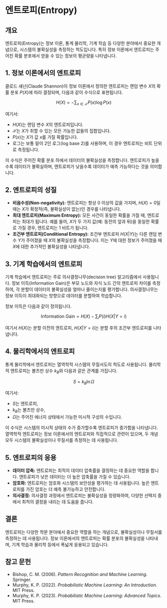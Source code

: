 # 엔트로피(Entropy)

## 개요

엔트로피(Entropy)는 정보 이론, 통계 물리학, 기계 학습 등 다양한 분야에서 중요한 개념으로, 시스템의 불확실성을 측정하는 척도입니다. 특히 정보 이론에서 엔트로피는 주어진 확률 분포에서 얻을 수 있는 정보의 평균량을 나타냅니다.

## 1. **정보 이론에서의 엔트로피**

클로드 섀넌(Claude Shannon)이 정보 이론에서 정의한 엔트로피는 랜덤 변수 $X$의 확률 분포 $P(X)$에 따라 결정되며, 다음과 같이 수식으로 표현됩니다.

$$
H(X) = - \sum_{x \in \mathcal{X}} P(x) \log P(x)
$$

여기서:
- $H(X)$는 랜덤 변수 $X$의 엔트로피입니다.
- $\mathcal{X}$는 $X$가 취할 수 있는 모든 가능한 값들의 집합입니다.
- $P(x)$는 $X$가 값 $x$를 가질 확률입니다.
- 로그는 보통 밑이 2인 로그(log base 2)를 사용하며, 이 경우 엔트로피는 비트 단위로 측정됩니다.

이 수식은 주어진 확률 분포 하에서 데이터의 불확실성을 측정합니다. 엔트로피가 높을수록 데이터가 불확실하며, 엔트로피가 낮을수록 데이터가 예측 가능하다는 것을 의미합니다.

## 2. **엔트로피의 성질**

- **비음수성(Non-negativity):** 엔트로피는 항상 0 이상의 값을 가지며, $H(X) = 0$일 때는 $X$가 확정적(즉, 불확실성이 없는)인 경우를 나타냅니다.
- **최대 엔트로피(Maximum Entropy):** 모든 사건이 동일한 확률을 가질 때, 엔트로피는 최대가 됩니다. 예를 들어, $X$가 두 가지 값(예: 동전의 앞과 뒤)을 동일한 확률로 가질 경우, 엔트로피는 1 비트가 됩니다.
- **조건부 엔트로피(Conditional Entropy):** 조건부 엔트로피 $H(X|Y)$는 다른 랜덤 변수 $Y$가 주어졌을 때 $X$의 불확실성을 측정합니다. 이는 $Y$에 대한 정보가 주어졌을 때 $X$에 대한 추가적인 불확실성을 나타냅니다.

## 3. **기계 학습에서의 엔트로피**

기계 학습에서 엔트로피는 주로 의사결정나무(decision tree) 알고리즘에서 사용됩니다. 정보 이득(Information Gain)은 부모 노드와 자식 노드 간의 엔트로피 차이를 측정하여, 각 분할이 데이터의 불확실성을 얼마나 줄이는지를 평가합니다. 의사결정나무는 정보 이득이 최대화되는 방향으로 데이터를 분할하여 학습합니다.

정보 이득은 다음과 같이 정의됩니다.

$$
\text{Information Gain} = H(X) - \sum_{i} P(i) H(X|Y=i)
$$

여기서 $H(X)$는 분할 이전의 엔트로피, $H(X|Y=i)$는 분할 후의 조건부 엔트로피를 나타냅니다.

## 4. **물리학에서의 엔트로피**

통계 물리학에서 엔트로피는 열역학적 시스템의 무질서도의 척도로 사용됩니다. 물리학적 엔트로피는 볼츠만 상수 $k_B$와 다음과 같은 관계를 가집니다.

$$
S = k_B \ln \Omega
$$

여기서:
- $S$는 엔트로피,
- $k_B$는 볼츠만 상수,
- $\Omega$는 주어진 에너지 상태에서 가능한 미시적 구성의 수입니다.

이 수식은 시스템의 미시적 상태의 수가 증가할수록 엔트로피가 증가함을 나타냅니다. 열역학적 엔트로피는 정보 이론에서의 엔트로피와 직접적으로 관련이 있으며, 두 개념 모두 시스템의 불확실성이나 무질서를 측정하는 데 사용됩니다.

## 5. **엔트로피의 응용**

- **데이터 압축:** 엔트로피는 최적의 데이터 압축률을 결정하는 데 중요한 역할을 합니다. 엔트로피가 낮은 데이터는 더 높은 압축률을 가질 수 있습니다.
- **암호화:** 엔트로피는 암호화 시스템의 보안성을 평가하는 데 사용됩니다. 높은 엔트로피를 가진 암호는 더 예측 불가능하고 안전합니다.
- **의사결정:** 의사결정 과정에서 엔트로피는 불확실성을 정량화하여, 다양한 선택지 중에서 최적의 결정을 내리는 데 도움을 줍니다.

## 결론

엔트로피는 다양한 학문 분야에서 중요한 역할을 하는 개념으로, 불확실성이나 무질서를 측정하는 데 사용됩니다. 정보 이론에서의 엔트로피는 확률 분포의 불확실성을 나타내며, 기계 학습과 물리학 등에서 폭넓게 응용되고 있습니다.

## 참고 문헌

- Bishop, C. M. (2006). *Pattern Recognition and Machine Learning*. Springer.
- Murphy, K. P. (2022). *Probabilistic Machine Learning: An Introduction*. MIT Press.
- Murphy, K. P. (2023). *Probabilistic Machine Learning: Advanced Topics*. MIT Press.
